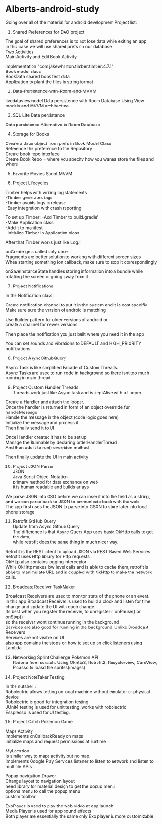 # Alberts-android-study
Going over all of the material for android development
Project list:

1. Shared Preferences for DAO project

The goal of shared preferences is to not lose data while exiting an app  
in this case we will use shared prefs on our database   
Two Activities  
Main Activity and Edit Book Activity  

implementation "com.jakewharton.timber:timber:4.7.1"  
Book model class  
BookData shared book test data  
Application to plant the files in string format  

2. Data-Persistence-with-Room-and-MVVM

livedataviewmodel Data persistence with Room Database Using View models and MVVM architecture

3. SQL Lite Data persistance

Data persistence Alternative to Room Database

4. Storage for Books

Create a Json object from prefs in Book Model Class  
Reference the preference to the Repository  
Create book repo interface  
Create Book Repo = where you specify how you wanna store the files and where  

5. Favorite Movies Sprint MVVM

6. Project Lifecycles

Timber helps with writing log statements   
-Timber generates tags  
-Timber avoids logs in release  
-Easy integration with crash reporting  

To set up Timber:
-Add Timber to build.gradle'  
-Make Application class  
-Add it to manifest  
-Initialize Timber in Application class 

After that Timber works just like Log.i 

onCreate gets called only once  
Fragments are better solution to working with different screen sizes   
When starting something ion callback, make sure to stop it correspondingly  

onSaveInstanceState handles storing information into a bundle while rotatiing the screen or going away from it


7. Project Notifications 

In the Notification class:

Create notification channel to put it in the system and it is cast specific  
Make sure sure the version of android is matching

Use Builder pattern for older versions of android or  
create a channel for newer versions

Then place the notification you just built where you need it in the app 

You can set sounds and vibrations to DEFAULT and HIGH_PRIORITY notifications 

8. Project AsyncGithubQuery

Async Task is like simplified Facade of Custom Threads.   
Async Tasks are used to run code in background so there isnt too much running in main thread  

9. Project Custom Handler Threads  
Threads work just like Async task and is keptAlive with a Looper  

Create a Handler and attach the looper.  
Once the handler is returned in form of an object overrride fun handleMessage  
Handle the message in the object (code logic goes here)  
Initialize the message and process it.  
Then finally send it to UI  

Once Handler created it has to be set up  
Manage the Runnable by declaring orderHandlerThread  
And then add it to run() overriden method  

Then finally update the UI in main activity  

10. Project JSON Parser  
JSON  
Java Script Object Notation  
primary method for data exchange on web  
it is human readable and builds arrays  

We parse JSON into GSO before we can inser it into the field as a string,   
and we can parse back to JSON to ommunicate back with the web  
The app first uses the JSON to parse into GSON to store later into local phone storage   

11. Retrofit GitHub Query  
Update from Async Github Query  
The difference is that Async Query App uses basic OkHttp calls to get the data,   
while retrofit does the same thing in much nicer way.  

Retrofit is the REST client to upload JSON via REST Based Web Services     
Retrofit uses Http library for Http requests  
OkHttp also contains logging interceptor  
While OkHttp makes low level calls and is able to cache them, retrofit is abl;e to manimulate URL and is coupled with OkHttp to make the network calls.  

12. Broadcast Receiver TaskMaker

Broadcast Receivers are used to monitor state of the phone or an event.  
in this app Broadcast Receiver is used to build a clock and listen for time change and update the UI with each change.   
Its best when you register the receiver, to unregister it onPause() or onStop()  
so the receiver wont continue running in the background  
Services are also good for running in the background. Unlike Broadcast Receivers   
Services are not visible on UI  
also app contains the stops on how to set up on click listeners using Lambda  

13. Networking Sprint Challenge Pokemon API  
Redone from scratch. Using Okhttp3, Retrofit2, Recyclerview, CardView, Picasso to loasd the sprites(images)  

14. Project NoteTaker Testing  

In the nutshell :  
Robolectric allows testing on local machine without emulator or physical device  
Robolectric is good for integration testing  
JUnit4 testing is used for unit testing, works with robolectric   
Esspresso is used for UI testing.  

15. Project Catch Pokemon Game

Maps Activity    
implements onCallbackReady on maps   
initialize maps and request permissions at runtime  

MyLocation  
Is similar way to maps activity but no map.  
Implements Google Play Services listener to listen to network and listen to multiple APIs  

Popup navigation Drawer  
Change layout to navigation layout  
need library for material design to get the popup menu  
options menu to call the popup menu  
custom toolbar  

ExoPlayer is used to play the web video at app launch  
Media Player is used for app sound effects  
Both player are essentially the same only Exo player is more customizable  

